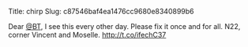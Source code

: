 Title: chirp
Slug: c87546baf4ea1476cc9680e8340899b6

Dear <a href="http://twitter.com/BT">@BT</a>, I see this every other day. Please fix it once and for all. N22, corner Vincent and Moselle. <a href="http://t.co/ifechC37">http://t.co/ifechC37</a>

